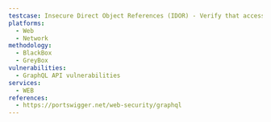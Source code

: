 ```yaml
---
testcase: Insecure Direct Object References (IDOR) - Verify that access control logic properly restricts queries like product(id; X) for non-public items or other users’ data. Web (HTTP/HTTPS) service
platforms: 
  - Web
  - Network
methodology: 
  - BlackBox
  - GreyBox
vulnerabilities:
  - GraphQL API vulnerabilities
services:
  - WEB
references:
  - https://portswigger.net/web-security/graphql
---
```

